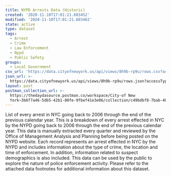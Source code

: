 ```yaml
---
title: NYPD Arrests Data (Historic)
created: '2020-11-10T17:01:21.603452'
modified: '2020-11-10T17:01:21.603462'
state: active
type: dataset
tags:
  - Arrest
  - Crime
  - Law Enforcement
  - Nypd
  - Public Safety
groups:
  - Local Government
csv_url: 'https://data.cityofnewyork.us/api/views/8h9b-rp9u/rows.csv?accessType=DOWNLOAD'
json_url: >-
  https://data.cityofnewyork.us/api/views/8h9b-rp9u/rows.json?accessType=DOWNLOAD
layout: post
postman_collection_url: >-
  https://thedaydasource.postman.co/workspace/City-of New
  York~3b6f7a46-5db5-42b1-80fe-9fbef41e3e06/collection/c49bdbf8-7bab-488e-a065-52abc5aef932
---
```

List of every arrest in NYC going back to 2006 through the end of the previous calendar year. This is a breakdown of every arrest effected in NYC by the NYPD going back to 2006 through the end of the previous calendar year. This data is manually extracted every quarter and reviewed by the Office of Management Analysis and Planning before being posted on the NYPD website. Each record represents an arrest effected in NYC by the NYPD and includes information about the type of crime, the location and time of enforcement. 
In addition, information related to suspect demographics is also included. 
This data can be used by the public to explore the nature of police enforcement activity. 
Please refer to the attached data footnotes for additional information about this dataset.
